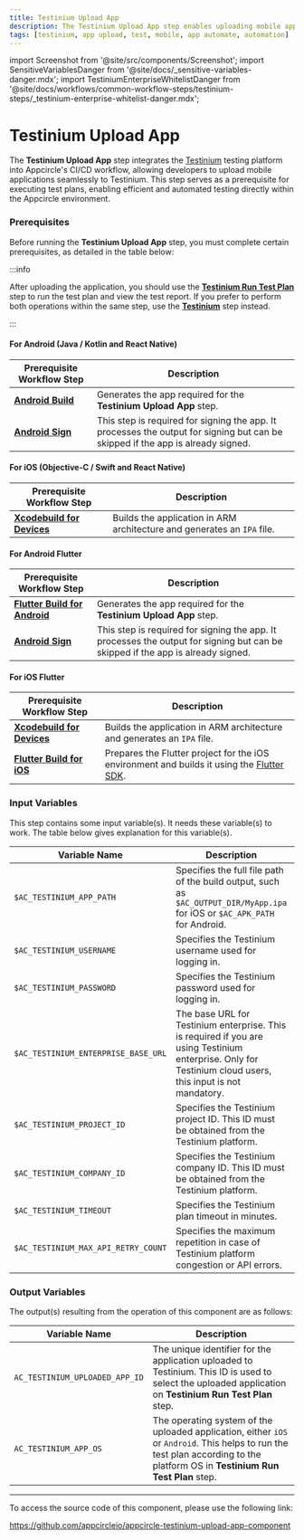 ```yaml
---
title: Testinium Upload App
description: The Testinium Upload App step enables uploading mobile applications to the Testinium platform for automated testing directly from Appcircle.
tags: [testinium, app upload, test, mobile, app automate, automation]
---
```


import Screenshot from '@site/src/components/Screenshot';
import SensitiveVariablesDanger from '@site/docs/\_sensitive-variables-danger.mdx';
import TestiniumEnterpriseWhitelistDanger from '@site/docs/workflows/common-workflow-steps/testinium-steps/\_testinium-enterprise-whitelist-danger.mdx';

# Testinium Upload App

The **Testinium Upload App** step integrates the [Testinium](https://testinium.com/) testing platform into Appcircle's CI/CD workflow, allowing developers to upload mobile applications seamlessly to Testinium. This step serves as a prerequisite for executing test plans, enabling efficient and automated testing directly within the Appcircle environment.

### Prerequisites

Before running the **Testinium Upload App** step, you must complete certain prerequisites, as detailed in the table below:

<TestiniumEnterpriseWhitelistDanger />

:::info

After uploading the application, you should use the [**Testinium Run Test Plan**](/workflows/common-workflow-steps/testinium-steps/testinium-run-test-plan) step to run the test plan and view the test report. If you prefer to perform both operations within the same step, use the [**Testinium**](/workflows/common-workflow-steps/testinium-steps/testinium-steps/testinium) step instead.

:::

#### For Android (Java / Kotlin and React Native) 

| Prerequisite Workflow Step        | Description                                                                                              |
| --------------------------------- | -------------------------------------------------------------------------------------------------------- |
| [**Android Build**](/workflows/android-specific-workflow-steps/android-build) | Generates the app required for the **Testinium Upload App** step.                                                                           |
| [**Android Sign**](/workflows/android-specific-workflow-steps/android-sign)   | This step is required for signing the app. It processes the output for signing but can be skipped if the app is already signed. |

<Screenshot url='https://cdn.appcircle.io/docs/assets/common-workflow-components-testinium-upload-app_1.png'/>

#### For iOS (Objective-C / Swift and React Native) 

| Prerequisite Workflow Step        | Description                                                                                              |
| --------------------------------- | -------------------------------------------------------------------------------------------------------- |
| [**Xcodebuild for Devices**](/workflows/ios-specific-workflow-steps#xcodebuild-for-devices-archive--export) | Builds the application in ARM architecture and generates an `IPA` file. |

<Screenshot url='https://cdn.appcircle.io/docs/assets/common-workflow-components-testinium-upload-app_2.png'/>

#### For Android Flutter 

| Prerequisite Workflow Step        | Description                                                                                              |
| --------------------------------- | -------------------------------------------------------------------------------------------------------- |
| [**Flutter Build for Android**](/workflows/flutter-specific-workflow-steps#flutter-build-for-android) | Generates the app required for the **Testinium Upload App** step.                                                                           |
| [**Android Sign**](/workflows/android-specific-workflow-steps/android-sign)   | This step is required for signing the app. It processes the output for signing but can be skipped if the app is already signed. |

<Screenshot url='https://cdn.appcircle.io/docs/assets/common-workflow-components-testinium-upload-app_3.png'/>

#### For iOS Flutter

| Prerequisite Workflow Step        | Description                                                                                              |
| --------------------------------- | -------------------------------------------------------------------------------------------------------- |
| [**Xcodebuild for Devices**](/workflows/ios-specific-workflow-steps#xcodebuild-for-devices-archive--export) | Builds the application in ARM architecture and generates an `IPA` file. |
| [**Flutter Build for iOS**](/workflows/flutter-specific-workflow-steps#flutter-build-for-ios) | Prepares the Flutter project for the iOS environment and builds it using the [Flutter SDK](https://github.com/flutter/flutter). |

<Screenshot url='https://cdn.appcircle.io/docs/assets/common-workflow-components-testinium-upload-app_4.png'/>

### Input Variables

This step contains some input variable(s). It needs these variable(s) to work. The table below gives explanation for this variable(s).

<Screenshot url='https://cdn.appcircle.io/docs/assets/common-workflow-components-testinium-upload-app_5-1.png'/>

<SensitiveVariablesDanger />

| Variable Name               | Description                                                                                                 | Status   |
| --------------------------- | ----------------------------------------------------------------------------------------------------------- | -------- |
| `$AC_TESTINIUM_APP_PATH`    | Specifies the full file path of the build output, such as `$AC_OUTPUT_DIR/MyApp.ipa` for iOS or `$AC_APK_PATH` for Android.           | Required |
| `$AC_TESTINIUM_USERNAME`    | Specifies the Testinium username used for logging in.                                                       | Required |
| `$AC_TESTINIUM_PASSWORD`    | Specifies the Testinium password used for logging in.                                                       | Required |
| `$AC_TESTINIUM_ENTERPRISE_BASE_URL` | The base URL for Testinium enterprise. This is required if you are using Testinium enterprise. Only for Testinium cloud users, this input is not mandatory. | Optional |
| `$AC_TESTINIUM_PROJECT_ID`  | Specifies the Testinium project ID. This ID must be obtained from the Testinium platform.                   | Required |
| `$AC_TESTINIUM_COMPANY_ID`  | Specifies the Testinium company ID. This ID must be obtained from the Testinium platform.                   | Required |
| `$AC_TESTINIUM_TIMEOUT`     | Specifies the Testinium plan timeout in minutes.                                                            | Required |
| `$AC_TESTINIUM_MAX_API_RETRY_COUNT` | Specifies the maximum repetition in case of Testinium platform congestion or API errors.            | Required |

### Output Variables

The output(s) resulting from the operation of this component are as follows:

<Screenshot url='https://cdn.appcircle.io/docs/assets/common-workflow-components-testinium-upload-app_6-1.png'/>

| Variable Name                     | Description                                                                     |
| --------------------------------- | ------------------------------------------------------------------------------- | 
| `AC_TESTINIUM_UPLOADED_APP_ID`    | The unique identifier for the application uploaded to Testinium. This ID is used to select the uploaded application on **Testinium Run Test Plan** step. |
| `AC_TESTINIUM_APP_OS`             | The operating system of the uploaded application, either `iOS` or `Android`. This helps to run the test plan according to the platform OS in **Testinium Run Test Plan** step. |

---

To access the source code of this component, please use the following link:

https://github.com/appcircleio/appcircle-testinium-upload-app-component